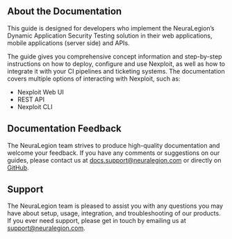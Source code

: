 ## About the Documentation
This guide is designed for developers who implement the NeuraLegion’s Dynamic Application Security Testing solution in their web applications, mobile applications (server side) and APIs.

The guide gives you comprehensive concept information and step-by-step instructions on how to deploy, configure and use Nexploit, as well as how to integrate it with your CI pipelines and ticketing systems. The documentation covers multiple options of interacting with Nexploit, such as:
* Nexploit Web UI
* REST API
* Nexploit CLI

## Documentation Feedback
The NeuraLegion team strives to produce high-quality documentation and welcome your feedback. If you have any comments or suggestions on our guides, please contact us at [docs.support@neuralegion.com](mailto:docs.support@neuralegion.com) or directly on [GitHub](https://github.com/NeuraLegion/documentation/tree/master/docs). 

## Support
The NeuraLegion team is pleased to assist you with any questions you may have about setup, usage, integration, and troubleshooting of our products. If you ever need support, please get in touch by emailing us at  [support@neuralegion.com](mailto:support@neuralegion.com).


<br><br>




<!-- ## Style tests

Regular text

**Bold text**

[Link Text](www.google.com)

`in-line snippet`

```yaml
{
  "code": "block",
  "number": 1
}

``` -->
